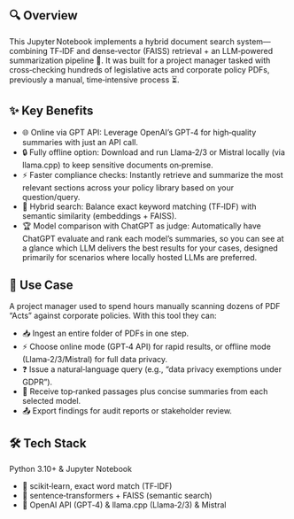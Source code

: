 ## 🔍 Overview
This Jupyter Notebook implements a hybrid document search system—combining TF‑IDF and dense‑vector (FAISS) retrieval + an LLM‑powered summarization pipeline 🤖. It was built for a project manager tasked with cross‑checking hundreds of legislative acts and corporate policy PDFs, previously a manual, time‑intensive process ⏳.

## ✨ Key Benefits
- 🌐 Online via GPT API: Leverage OpenAI’s GPT‑4 for high‑quality summaries with just an API call.
- 🔒 Fully offline option: Download and run Llama‑2/3 or Mistral locally (via llama.cpp) to keep sensitive documents on‑premise.
- ⚡ Faster compliance checks: Instantly retrieve and summarize the most relevant sections across your policy library based on your question/query.
- 🤝 Hybrid search: Balance exact keyword matching (TF‑IDF) with semantic similarity (embeddings + FAISS).
- 🏆 Model comparison with ChatGPT as judge: Automatically have ChatGPT evaluate and rank each model’s summaries, so you can see at a glance which LLM delivers the best results for your cases, designed primarily for scenarios where locally hosted LLMs are preferred.

## 📂 Use Case
A project manager used to spend hours manually scanning dozens of PDF “Acts” against corporate policies. With this tool they can:
- 📥 Ingest an entire folder of PDFs in one step.
- ⚡ Choose online mode (GPT‑4 API) for rapid results, or offline mode (Llama‑2/3/Mistral) for full data privacy.
- ❓ Issue a natural‑language query (e.g., “data privacy exemptions under GDPR”).
- 📄 Receive top‑ranked passages plus concise summaries from each selected model.
- 📤 Export findings for audit reports or stakeholder review.

## 🛠️ Tech Stack
Python 3.10+ & Jupyter Notebook
- 🧮 scikit‑learn, exact word match (TF‑IDF)
- 🧠 sentence‑transformers + FAISS (semantic search)
- 🌟 OpenAI API (GPT‑4) & llama.cpp (Llama‑2/3) & Mistral
